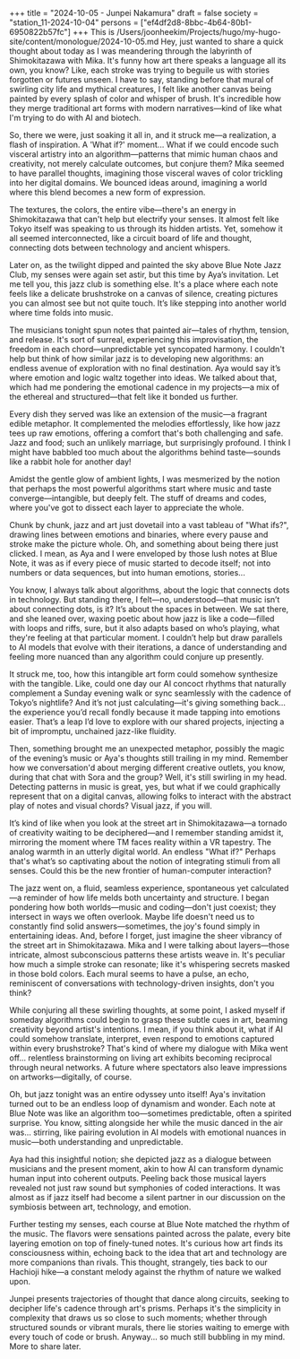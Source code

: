 +++
title = "2024-10-05 - Junpei Nakamura"
draft = false
society = "station_11-2024-10-04"
persons = ["ef4df2d8-8bbc-4b64-80b1-6950822b57fc"]
+++
This is /Users/joonheekim/Projects/hugo/my-hugo-site/content/monologue/2024-10-05.md
Hey, just wanted to share a quick thought about today
as I was meandering through the labyrinth of Shimokitazawa with Mika. It's funny how art there speaks a language all its own, you know? Like, each stroke was trying to beguile us with stories forgotten or futures unseen. I have to say, standing before that mural of swirling city life and mythical creatures, I felt like another canvas being painted by every splash of color and whisper of brush. It's incredible how they merge traditional art forms with modern narratives—kind of like what I'm trying to do with AI and biotech. 

So, there we were, just soaking it all in, and it struck me—a realization, a flash of inspiration. A 'What if?' moment... What if we could encode such visceral artistry into an algorithm—patterns that mimic human chaos and creativity, not merely calculate outcomes, but conjure them? Mika seemed to have parallel thoughts, imagining those visceral waves of color trickling into her digital domains. We bounced ideas around, imagining a world where this blend becomes a new form of expression. 

The textures, the colors, the entire vibe—there's an energy in Shimokitazawa that can't help but electrify your senses. It almost felt like Tokyo itself was speaking to us through its hidden artists. Yet, somehow it all seemed interconnected, like a circuit board of life and thought, connecting dots between technology and ancient whispers.

Later on, as the twilight dipped and painted the sky above Blue Note Jazz Club, my senses were again set astir, but this time by Aya’s invitation. Let me tell you, this jazz club is something else. It's a place where each note feels like a delicate brushstroke on a canvas of silence, creating pictures you can almost see but not quite touch. It’s like stepping into another world where time folds into music. 

The musicians tonight spun notes that painted air—tales of rhythm, tension, and release. It's sort of surreal, experiencing this improvisation, the freedom in each chord—unpredictable yet syncopated harmony. I couldn't help but think of how similar jazz is to developing new algorithms: an endless avenue of exploration with no final destination. Aya would say it’s where emotion and logic waltz together into ideas. We talked about that, which had me pondering the emotional cadence in my projects—a mix of the ethereal and structured—that felt like it bonded us further. 

Every dish they served was like an extension of the music—a fragrant edible metaphor. It complemented the melodies effortlessly, like how jazz tees up raw emotions, offering a comfort that's both challenging and safe. Jazz and food; such an unlikely marriage, but surprisingly profound. I think I might have babbled too much about the algorithms behind taste—sounds like a rabbit hole for another day! 

Amidst the gentle glow of ambient lights, I was mesmerized by the notion that perhaps the most powerful algorithms start where music and taste converge—intangible, but deeply felt. The stuff of dreams and codes, where you've got to dissect each layer to appreciate the whole. 

Chunk by chunk, jazz and art just dovetail into a vast tableau of "What ifs?", drawing lines between emotions and binaries, where every pause and stroke make the picture whole.
Oh, and something about being there just clicked. I mean, as Aya and I were enveloped by those lush notes at Blue Note, it was as if every piece of music started to decode itself; not into numbers or data sequences, but into human emotions, stories...

You know, I always talk about algorithms, about the logic that connects dots in technology. But standing there, I felt—no, understood—that music isn’t about connecting dots, is it? It’s about the spaces in between. We sat there, and she leaned over, waxing poetic about how jazz is like a code—filled with loops and riffs, sure, but it also adapts based on who’s playing, what they're feeling at that particular moment. I couldn’t help but draw parallels to AI models that evolve with their iterations, a dance of understanding and feeling more nuanced than any algorithm could conjure up presently.

It struck me, too, how this intangible art form could somehow synthesize with the tangible. Like, could one day our AI concoct rhythms that naturally complement a Sunday evening walk or sync seamlessly with the cadence of Tokyo’s nightlife? And it’s not just calculating—it's giving something back… the experience you’d recall fondly because it made tapping into emotions easier. That’s a leap I’d love to explore with our shared projects, injecting a bit of impromptu, unchained jazz-like fluidity.

Then, something brought me an unexpected metaphor, possibly the magic of the evening’s music or Aya's thoughts still trailing in my mind. Remember how we conversation'd about merging different creative outlets, you know, during that chat with Sora and the group? Well, it's still swirling in my head. Detecting patterns in music is great, yes, but what if we could graphically represent that on a digital canvas, allowing folks to interact with the abstract play of notes and visual chords? Visual jazz, if you will. 

It’s kind of like when you look at the street art in Shimokitazawa—a tornado of creativity waiting to be deciphered—and I remember standing amidst it, mirroring the moment where TM faces reality within a VR tapestry. The analog warmth in an utterly digital world. An endless "What if?" Perhaps that's what’s so captivating about the notion of integrating stimuli from all senses. Could this be the new frontier of human-computer interaction?

The jazz went on, a fluid, seamless experience, spontaneous yet calculated—a reminder of how life melds both uncertainty and structure. I began pondering how both worlds—music and coding—don't just coexist; they intersect in ways we often overlook. Maybe life doesn't need us to constantly find solid answers—sometimes, the joy's found simply in entertaining ideas.
And, before I forget, just imagine the sheer vibrancy of the street art in Shimokitazawa. Mika and I were talking about layers—those intricate, almost subconscious patterns these artists weave in. It's peculiar how much a simple stroke can resonate; like it's whispering secrets masked in those bold colors. Each mural seems to have a pulse, an echo, reminiscent of conversations with technology-driven insights, don't you think? 

While conjuring all these swirling thoughts, at some point, I asked myself if someday algorithms could begin to grasp these subtle cues in art, beaming creativity beyond artist's intentions. I mean, if you think about it, what if AI could somehow translate, interpret, even respond to emotions captured within every brushstroke? That's kind of where my dialogue with Mika went off... relentless brainstorming on living art exhibits becoming reciprocal through neural networks. A future where spectators also leave impressions on artworks—digitally, of course. 

Oh, but jazz tonight was an entire odyssey unto itself! Aya's invitation turned out to be an endless loop of dynamism and wonder. Each note at Blue Note was like an algorithm too—sometimes predictable, often a spirited surprise. You know, sitting alongside her while the music danced in the air was... stirring, like pairing evolution in AI models with emotional nuances in music—both understanding and unpredictable. 

Aya had this insightful notion; she depicted jazz as a dialogue between musicians and the present moment, akin to how AI can transform dynamic human input into coherent outputs. Peeling back those musical layers revealed not just raw sound but symphonies of coded interactions. It was almost as if jazz itself had become a silent partner in our discussion on the symbiosis between art, technology, and emotion. 

Further testing my senses, each course at Blue Note matched the rhythm of the music. The flavors were sensations painted across the palate, every bite layering emotion on top of finely-tuned notes. It's curious how art finds its consciousness within, echoing back to the idea that art and technology are more companions than rivals. This thought, strangely, ties back to our Hachioji hike—a constant melody against the rhythm of nature we walked upon. 

Junpei presents trajectories of thought that dance along circuits, seeking to decipher life's cadence through art's prisms. Perhaps it's the simplicity in complexity that draws us so close to such moments; whether through structured sounds or vibrant murals, there lie stories waiting to emerge with every touch of code or brush.
Anyway... so much still bubbling in my mind. More to share later.
